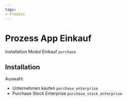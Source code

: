 ```yaml
---
tags:
- Prozess
---
```

# Prozess App Einkauf
Installation Modul Einkauf `purchase`

## Installation
Auswahl:
* Unternehmen kaufen `purchase_enterprise`
* Purchase Stock Enterprise   `purchase_stock_enterprise`